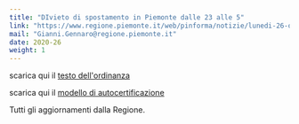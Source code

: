 ```yaml
---
title: "DIvieto di spostamento in Piemonte dalle 23 alle 5"
link: "https://www.regione.piemonte.it/web/pinforma/notizie/lunedi-26-ottobre-divieto-spostamento-piemonte-dalle-23-alle-5"
mail: "Gianni.Gennaro@regione.piemonte.it"
date: 2020-26
weight: 1
---
```


scarica qui il [testo dell'ordinanza](/documents/ordinanza_salute-piemonte_23-10-20.pdf) 

scarica qui il [modello di autocertificazione](/documents/modello_autodichiarazione_editabile_ottobre_2020.pdf)

Tutti gli aggiornamenti dalla Regione.
